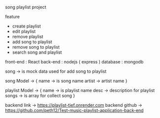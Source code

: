 song playlist project

feature 
- create playlist
- edit playlist
- remove playlist
- add song to playlist
- remove song to playlist
- search song and playlist

front-end : React
back-end : nodejs ( express )
database : mongodb


song -> is mock data used for add song to playlist 

song Model -> {
  name -> is song name
  artist -> artist name
}

playlist Model -> {
  name -> is playlist name
  desc -> description for playlist
  songs -> is array for collect song
}


backend link -> https://playlist-tief.onrender.com
backend github -> https://github.com/peth12/Test-music-playlist-application-back-end
